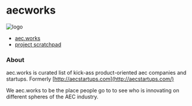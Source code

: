 # aecworks

![logo](https://aec.works/img/logo-black.10fa9bc4.svg)

* [aec.works](https://aec.works)
* [project scratchpad](https://www.notion.so/gtalarico/aec-works-cb05901f2a9847ddbdcc118a4c5e4df6)

### About
aec.works is curated list of kick-ass product-oriented aec companies and startups. 
Formerly [http://aecstartups.com](http://aecstartups.com/)

We aec.works to be the place people go to to see who is innovating on different spheres of the AEC industry.


